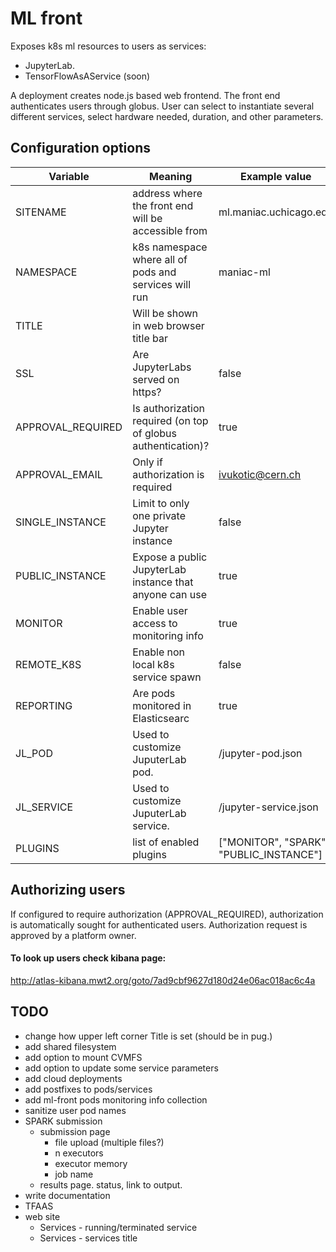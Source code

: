 # ML front

Exposes k8s ml resources to users as services:
* JupyterLab.
* TensorFlowAsAService (soon)

A deployment creates node.js based web frontend. The front end authenticates users through globus. User can select to instantiate several different services, select hardware needed, duration, and other parameters. 

## Configuration options

 Variable | Meaning | Example value 
----|----|----
 SITENAME | address where the front end will be accessible from  | ml.maniac.uchicago.edu
 NAMESPACE | k8s namespace where all of pods and services will run | maniac-ml 
 TITLE | Will be shown in web browser title bar
 SSL | Are JupyterLabs served on https? | false
 APPROVAL_REQUIRED | Is authorization required (on top of globus authentication)? | true 
 APPROVAL_EMAIL | Only if authorization is required | ivukotic@cern.ch 
 SINGLE_INSTANCE | Limit to only one private Jupyter instance| false 
 PUBLIC_INSTANCE | Expose a public JupyterLab instance that anyone can use | true 
 MONITOR | Enable user access to monitoring info | true  
 REMOTE_K8S | Enable non local k8s service spawn | false 
 REPORTING | Are pods monitored in Elasticsearc | true 
 JL_POD | Used to customize JuputerLab pod. | /jupyter-pod.json 
 JL_SERVICE | Used to customize JuputerLab service. | /jupyter-service.json 
 PLUGINS | list of enabled plugins | ["MONITOR", "SPARK", "PUBLIC_INSTANCE"]


## Authorizing users

If configured to require authorization (APPROVAL_REQUIRED), authorization is automatically sought for authenticated users. Authorization request is approved by a platform owner.  

#### To look up users check kibana page: 
http://atlas-kibana.mwt2.org/goto/7ad9cbf9627d180d24e06ac018ac6c4a


## TODO
* change how upper left corner Title is set (should be in pug.)
* add shared filesystem
* add option to mount CVMFS
* add option to update some service parameters
* add cloud deployments
* add postfixes to pods/services
* add ml-front pods monitoring info collection
* sanitize user pod names
* SPARK submission
    * submission page
        * file upload (multiple files?)
        * n executors
        * executor memory
        * job name
    * results page. status, link to output.
* write documentation
* TFAAS
* web site
    * Services - running/terminated service
    * Services - services title
